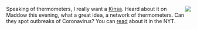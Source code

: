 <img src="http://scripting.com/images/2020/03/18/kinsaThermometer.png" border="0" align="right">Speaking of thermometers, I really want a <a href="https://www.kinsahealth.co/products/">Kinsa</a>. Heard about it on Maddow this evening, what a great idea, a network of thermometers. Can they spot outbreaks of Coronavirus? You can <a href="https://www.nytimes.com/2020/03/18/health/coronavirus-fever-thermometers.html">read</a> about it in the NYT. 
